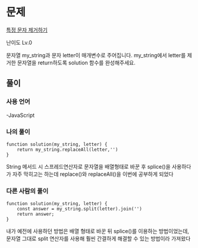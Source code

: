 # 문제

[특정 문자 제거하기](https://school.programmers.co.kr/learn/courses/30/lessons/120826#)

난이도 Lv.0

문자열 my_string과 문자 letter이 매개변수로 주어집니다. my_string에서 letter를 제거한 문자열을 return하도록 solution 함수를 완성해주세요.

## 풀이

### 사용 언어

-JavaScript

### 나의 풀이

```
function solution(my_string, letter) {
    return my_string.replaceAll(letter,'')
}
```

String 메서드 시 스프레드연산자로 문자열을 배열형태로 바꾼 후 splice()을 사용하다가 자주 막히고는 하는데 replace()와 replaceAll()을 이번에 공부하게 되었다

### 다른 사람의 풀이

```
function solution(my_string, letter) {
    const answer = my_string.split(letter).join('')
    return answer;
}
```

내가 예전에 사용하던 방법은 배열 형태로 바꾼 뒤 splice()를 이용하는 방법이었는데,
문자열 그대로 split 연산자를 사용해 훨씬 간결하게 해결할 수 있는 방법이라 가져왔다
